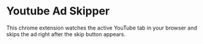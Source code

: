 # Youtube Ad Skipper

This chrome extension watches the active YouTube tab in your browser and skips the ad right after the skip button appears.
 
